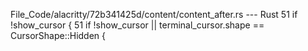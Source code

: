 File_Code/alacritty/72b341425d/content/content_after.rs --- Rust
51         if !show_cursor {                                                                                                                                 51         if !show_cursor || terminal_cursor.shape == CursorShape::Hidden {

